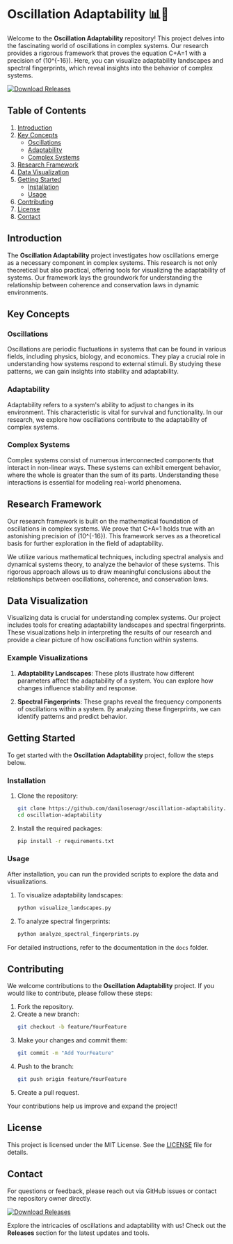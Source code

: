 # Oscillation Adaptability 📊🔄

Welcome to the **Oscillation Adaptability** repository! This project delves into the fascinating world of oscillations in complex systems. Our research provides a rigorous framework that proves the equation C+A=1 with a precision of \(10^{-16}\). Here, you can visualize adaptability landscapes and spectral fingerprints, which reveal insights into the behavior of complex systems.

[![Download Releases](https://img.shields.io/badge/Download%20Releases-blue.svg)](https://github.com/danilosenagr/oscillation-adaptability/releases)

## Table of Contents

1. [Introduction](#introduction)
2. [Key Concepts](#key-concepts)
   - [Oscillations](#oscillations)
   - [Adaptability](#adaptability)
   - [Complex Systems](#complex-systems)
3. [Research Framework](#research-framework)
4. [Data Visualization](#data-visualization)
5. [Getting Started](#getting-started)
   - [Installation](#installation)
   - [Usage](#usage)
6. [Contributing](#contributing)
7. [License](#license)
8. [Contact](#contact)

## Introduction

The **Oscillation Adaptability** project investigates how oscillations emerge as a necessary component in complex systems. This research is not only theoretical but also practical, offering tools for visualizing the adaptability of systems. Our framework lays the groundwork for understanding the relationship between coherence and conservation laws in dynamic environments.

## Key Concepts

### Oscillations

Oscillations are periodic fluctuations in systems that can be found in various fields, including physics, biology, and economics. They play a crucial role in understanding how systems respond to external stimuli. By studying these patterns, we can gain insights into stability and adaptability.

### Adaptability

Adaptability refers to a system's ability to adjust to changes in its environment. This characteristic is vital for survival and functionality. In our research, we explore how oscillations contribute to the adaptability of complex systems.

### Complex Systems

Complex systems consist of numerous interconnected components that interact in non-linear ways. These systems can exhibit emergent behavior, where the whole is greater than the sum of its parts. Understanding these interactions is essential for modeling real-world phenomena.

## Research Framework

Our research framework is built on the mathematical foundation of oscillations in complex systems. We prove that C+A=1 holds true with an astonishing precision of \(10^{-16}\). This framework serves as a theoretical basis for further exploration in the field of adaptability.

We utilize various mathematical techniques, including spectral analysis and dynamical systems theory, to analyze the behavior of these systems. This rigorous approach allows us to draw meaningful conclusions about the relationships between oscillations, coherence, and conservation laws.

## Data Visualization

Visualizing data is crucial for understanding complex systems. Our project includes tools for creating adaptability landscapes and spectral fingerprints. These visualizations help in interpreting the results of our research and provide a clear picture of how oscillations function within systems.

### Example Visualizations

1. **Adaptability Landscapes**: These plots illustrate how different parameters affect the adaptability of a system. You can explore how changes influence stability and response.

2. **Spectral Fingerprints**: These graphs reveal the frequency components of oscillations within a system. By analyzing these fingerprints, we can identify patterns and predict behavior.

## Getting Started

To get started with the **Oscillation Adaptability** project, follow the steps below.

### Installation

1. Clone the repository:
   ```bash
   git clone https://github.com/danilosenagr/oscillation-adaptability.git
   cd oscillation-adaptability
   ```

2. Install the required packages:
   ```bash
   pip install -r requirements.txt
   ```

### Usage

After installation, you can run the provided scripts to explore the data and visualizations. 

1. To visualize adaptability landscapes:
   ```bash
   python visualize_landscapes.py
   ```

2. To analyze spectral fingerprints:
   ```bash
   python analyze_spectral_fingerprints.py
   ```

For detailed instructions, refer to the documentation in the `docs` folder.

## Contributing

We welcome contributions to the **Oscillation Adaptability** project. If you would like to contribute, please follow these steps:

1. Fork the repository.
2. Create a new branch:
   ```bash
   git checkout -b feature/YourFeature
   ```
3. Make your changes and commit them:
   ```bash
   git commit -m "Add YourFeature"
   ```
4. Push to the branch:
   ```bash
   git push origin feature/YourFeature
   ```
5. Create a pull request.

Your contributions help us improve and expand the project!

## License

This project is licensed under the MIT License. See the [LICENSE](LICENSE) file for details.

## Contact

For questions or feedback, please reach out via GitHub issues or contact the repository owner directly. 

[![Download Releases](https://img.shields.io/badge/Download%20Releases-blue.svg)](https://github.com/danilosenagr/oscillation-adaptability/releases)

Explore the intricacies of oscillations and adaptability with us! Check out the **Releases** section for the latest updates and tools.